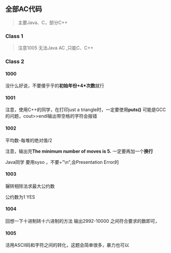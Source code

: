 ## 全部AC代码

> 主要Java、C，部分C++

### Class 1

> 注意1005 无法Java AC ,只能C、C++

### Class 2 
#### 1000

没什么好说，不要傻乎乎的**初始年份+4*次数**就行

#### 1001

注意，使用C++的同学，在打印just a triangle时，一定要使用**puts()**
可能是GCC的问题，cout>>endl输出带空格的字符会报错

#### 1002

平均数-每堆的绝对值/2 

注意，输出完**The minimum number of moves is 5.** 一定要再加一个**换行**

Java同学 要用syso ，不要+"\n",会Presentation Error的


#### 1003

辗转相除法求最大公约数

公约数为1 YES

#### 1004

回想一下十进制转十六进制的方法
输出2992-10000 之间符合要求的数即可，

#### 1005

活用ASCII码和字符之间的转化，这题会简单很多，暴力也可以
